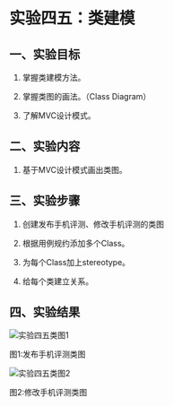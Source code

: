 # 实验四五：类建模

## 一、实验目标

1. 掌握类建模方法。

2. 掌握类图的画法。（Class Diagram）

3. 了解MVC设计模式。

## 二、实验内容

1. 基于MVC设计模式画出类图。

## 三、实验步骤

1. 创建发布手机评测、修改手机评测的类图

2. 根据用例规约添加多个Class。

3. 为每个Class加上stereotype。

4. 给每个类建立关系。

## 四、实验结果

![实验四五类图1](./model4_ClassDiagram11.jpg)

图1:发布手机评测类图

![实验四五类图2](./model4_ClassDiagram22.jpg)

图2:修改手机评测类图
